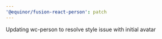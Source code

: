 ```yaml
---
'@equinor/fusion-react-person': patch
---
```


Updating wc-person to resolve style issue with initial avatar
